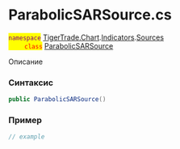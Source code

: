 
# ParabolicSARSource.cs
<mark style="color:purple;">`namespace`</mark> [TigerTrade.Chart](../../../../../TigerTrade.Chart.md).[Indicators](../../../../../TigerTrade.Chart/Indicators.md).[Sources](../../../../../TigerTrade.Chart/Indicators/Sources.md)  
<mark style="color:red;">&nbsp;&nbsp;&nbsp;&nbsp;&nbsp;&nbsp;&nbsp;&nbsp;`class`</mark> [ParabolicSARSource](../../ParabolicSARSource.cs.md)

Описание

### Синтаксис
```csharp
public ParabolicSARSource()
```


### Пример  
```csharp
// example
```
                    
                    